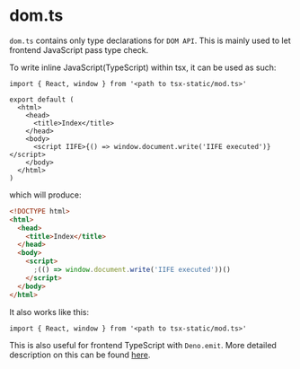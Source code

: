 # dom.ts

`dom.ts` contains only type declarations for `DOM API`. This is mainly used to let frontend JavaScript pass type check.

To write inline JavaScript(TypeScript) within tsx, it can be used as such:

```tsx
import { React, window } from '<path to tsx-static/mod.ts>'

export default (
  <html>
    <head>
      <title>Index</title>
    </head>
    <body>
      <script IIFE>{() => window.document.write('IIFE executed')}</script>
    </body>
  </html>
)
```

which will produce:

```html
<!DOCTYPE html>
<html>
  <head>
    <title>Index</title>
  </head>
  <body>
    <script>
      ;(() => window.document.write('IIFE executed'))()
    </script>
  </body>
</html>
```

It also works like this:

```tsx
import { React, window } from '<path to tsx-static/mod.ts>'
```

This is also useful for frontend TypeScript with `Deno.emit`. More detailed description on this can be found [here](./builder.md).
